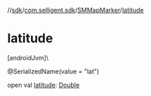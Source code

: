 //[sdk](../../../index.md)/[com.selligent.sdk](../index.md)/[SMMapMarker](index.md)/[latitude](latitude.md)

# latitude

[androidJvm]\

@SerializedName(value = &quot;lat&quot;)

open val [latitude](latitude.md): [Double](https://kotlinlang.org/api/latest/jvm/stdlib/kotlin/-double/index.html)
